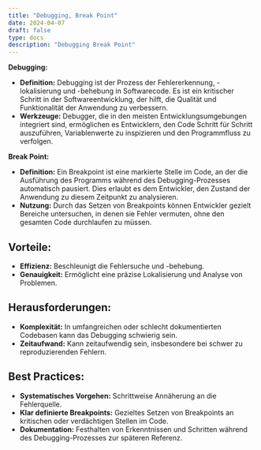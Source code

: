 ```yaml
---
title: "Debugging, Break Point"
date: 2024-04-07
draft: false
type: docs
description: "Debugging Break Point"
---
```


**Debugging:**

- **Definition:** Debugging ist der Prozess der Fehlererkennung, -lokalisierung und -behebung in Softwarecode. Es ist ein kritischer Schritt in der Softwareentwicklung, der hilft, die Qualität und Funktionalität der Anwendung zu verbessern.
- **Werkzeuge:** Debugger, die in den meisten Entwicklungsumgebungen integriert sind, ermöglichen es Entwicklern, den Code Schritt für Schritt auszuführen, Variablenwerte zu inspizieren und den Programmfluss zu verfolgen.

**Break Point:**

- **Definition:** Ein Breakpoint ist eine markierte Stelle im Code, an der die Ausführung des Programms während des Debugging-Prozesses automatisch pausiert. Dies erlaubt es dem Entwickler, den Zustand der Anwendung zu diesem Zeitpunkt zu analysieren.
- **Nutzung:** Durch das Setzen von Breakpoints können Entwickler gezielt Bereiche untersuchen, in denen sie Fehler vermuten, ohne den gesamten Code durchlaufen zu müssen.

## Vorteile:

- **Effizienz:** Beschleunigt die Fehlersuche und -behebung.
- **Genauigkeit:** Ermöglicht eine präzise Lokalisierung und Analyse von Problemen.

## Herausforderungen:

- **Komplexität:** In umfangreichen oder schlecht dokumentierten Codebasen kann das Debugging schwierig sein.
- **Zeitaufwand:** Kann zeitaufwendig sein, insbesondere bei schwer zu reproduzierenden Fehlern.

## Best Practices:

- **Systematisches Vorgehen:** Schrittweise Annäherung an die Fehlerquelle.
- **Klar definierte Breakpoints:** Gezieltes Setzen von Breakpoints an kritischen oder verdächtigen Stellen im Code.
- **Dokumentation:** Festhalten von Erkenntnissen und Schritten während des Debugging-Prozesses zur späteren Referenz.
